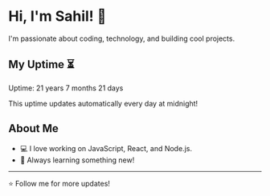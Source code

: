 # Hi, I'm Sahil! 👋

I'm passionate about coding, technology, and building cool projects.

## My Uptime ⏳
Uptime: 21 years 7 months 21 days

This uptime updates automatically every day at midnight!

## About Me
- 💻 I love working on JavaScript, React, and Node.js.
- 🎯 Always learning something new!

---

⭐️ Follow me for more updates!
